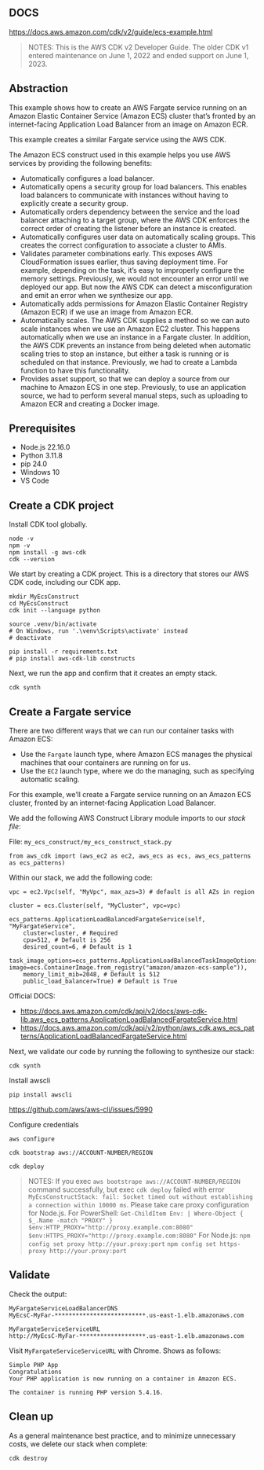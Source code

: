 ## DOCS

https://docs.aws.amazon.com/cdk/v2/guide/ecs-example.html

>NOTES: 
>This is the AWS CDK v2 Developer Guide. The older CDK v1 entered maintenance on June 1, 2022 and ended support on June 1, 2023.

## Abstraction
This example shows how to create an AWS Fargate service running on an Amazon Elastic Container Service (Amazon ECS) cluster that’s fronted by an internet-facing Application Load Balancer from an image on Amazon ECR.

This example creates a similar Fargate service using the AWS CDK.

The Amazon ECS construct used in this example helps you use AWS services by providing the following benefits:
- Automatically configures a load balancer.
- Automatically opens a security group for load balancers. This enables load balancers to communicate with instances without having to explicitly create a security group.
- Automatically orders dependency between the service and the load balancer attaching to a target group, where the AWS CDK enforces the correct order of creating the listener before an instance is created.
- Automatically configures user data on automatically scaling groups. This creates the correct configuration to associate a cluster to AMIs.
- Validates parameter combinations early. This exposes AWS CloudFormation issues earlier, thus saving deployment time. For example, depending on the task, it’s easy to improperly configure the memory settings. Previously, we would not encounter an error until we deployed our app. But now the AWS CDK can detect a misconfiguration and emit an error when we synthesize our app.
- Automatically adds permissions for Amazon Elastic Container Registry (Amazon ECR) if we use an image from Amazon ECR.
- Automatically scales. The AWS CDK supplies a method so we can auto scale instances when we use an Amazon EC2 cluster. This happens automatically when we use an instance in a Fargate cluster. In addition, the AWS CDK prevents an instance from being deleted when automatic scaling tries to stop an instance, but either a task is running or is scheduled on that instance. Previously, we had to create a Lambda function to have this functionality.
- Provides asset support, so that we can deploy a source from our machine to Amazon ECS in one step. Previously, to use an application source, we had to perform several manual steps, such as uploading to Amazon ECR and creating a Docker image.

## Prerequisites

- Node.js 22.16.0
- Python 3.11.8
- pip 24.0
- Windows 10
- VS Code
## Create a CDK project

Install CDK tool globally.
```shell
node -v
npm -v
npm install -g aws-cdk
cdk --version
```

We start by creating a CDK project. This is a directory that stores our AWS CDK code, including our CDK app.
```shell
mkdir MyEcsConstruct 
cd MyEcsConstruct 
cdk init --language python 

source .venv/bin/activate 
# On Windows, run '.\venv\Scripts\activate' instead 
# deactivate

pip install -r requirements.txt 
# pip install aws-cdk-lib constructs
```

Next, we run the app and confirm that it creates an empty stack.
```shell
cdk synth
```

## Create a Fargate service

There are two different ways that we can run our container tasks with Amazon ECS:
- Use the `Fargate` launch type, where Amazon ECS manages the physical machines that oour containers are running on for us.
- Use the `EC2` launch type, where we do the managing, such as specifying automatic scaling.

For this example, we’ll create a Fargate service running on an Amazon ECS cluster, fronted by an internet-facing Application Load Balancer.

We add the following AWS Construct Library module imports to our _stack file_:

File: `my_ecs_construct/my_ecs_construct_stack.py`
```
from aws_cdk import (aws_ec2 as ec2, aws_ecs as ecs, aws_ecs_patterns as ecs_patterns)
```

Within our stack, we add the following code:
```
vpc = ec2.Vpc(self, "MyVpc", max_azs=3) # default is all AZs in region 

cluster = ecs.Cluster(self, "MyCluster", vpc=vpc) 

ecs_patterns.ApplicationLoadBalancedFargateService(self, "MyFargateService",
    cluster=cluster, # Required 
    cpu=512, # Default is 256 
    desired_count=6, # Default is 1
    task_image_options=ecs_patterns.ApplicationLoadBalancedTaskImageOptions( image=ecs.ContainerImage.from_registry("amazon/amazon-ecs-sample")), 
    memory_limit_mib=2048, # Default is 512 
    public_load_balancer=True) # Default is True
```

Official DOCS:
- https://docs.aws.amazon.com/cdk/api/v2/docs/aws-cdk-lib.aws_ecs_patterns.ApplicationLoadBalancedFargateService.html
- https://docs.aws.amazon.com/cdk/api/v2/python/aws_cdk.aws_ecs_patterns/ApplicationLoadBalancedFargateService.html

Next, we validate our code by running the following to synthesize our stack:
```
cdk synth
```

Install awscli
```shell
pip install awscli
```
https://github.com/aws/aws-cli/issues/5990

Configure credentials
```shell
aws configure
```

```shell
cdk bootstrap aws://ACCOUNT-NUMBER/REGION
```

```shell
cdk deploy
```

>NOTES:
>If you exec `aws bootstrape aws://ACCOUNT-NUMBER/REGION` command successfully, but  exec `cdk deploy` failed with error `MyEcsConstructStack: fail: Socket timed out without establishing a connection within 10000 ms`. 
>Please take care proxy configuration for Node.js. 
>For PowerShell:
>`Get-ChildItem Env: | Where-Object { $_.Name -match "PROXY" }`
>`$env:HTTP_PROXY="http://proxy.example.com:8080"`
>`$env:HTTPS_PROXY="http://proxy.example.com:8080"`
>For Node.js:
>`npm config set proxy http://your.proxy:port`
>`npm config set https-proxy http://your.proxy:port`




## Validate

Check the output:
```
MyFargateServiceLoadBalancerDNS
MyEcsC-MyFar-**************************.us-east-1.elb.amazonaws.com
```

```
MyFargateServiceServiceURL
http://MyEcsC-MyFar-*******************.us-east-1.elb.amazonaws.com
```

Visit `MyFargateServiceServiceURL` with Chrome. Shows as follows:
```
Simple PHP App
Congratulations
Your PHP application is now running on a container in Amazon ECS.

The container is running PHP version 5.4.16.
```

## Clean up

As a general maintenance best practice, and to minimize unnecessary costs, we delete our stack when complete:
```
cdk destroy
```
